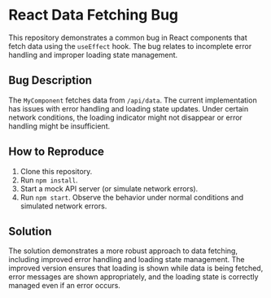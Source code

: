 # React Data Fetching Bug

This repository demonstrates a common bug in React components that fetch data using the `useEffect` hook. The bug relates to incomplete error handling and improper loading state management.

## Bug Description
The `MyComponent` fetches data from `/api/data`.  The current implementation has issues with error handling and loading state updates. Under certain network conditions, the loading indicator might not disappear or error handling might be insufficient.

## How to Reproduce
1. Clone this repository.
2. Run `npm install`.
3. Start a mock API server (or simulate network errors).
4. Run `npm start`. Observe the behavior under normal conditions and simulated network errors.

## Solution
The solution demonstrates a more robust approach to data fetching, including improved error handling and loading state management.  The improved version ensures that loading is shown while data is being fetched, error messages are shown appropriately, and the loading state is correctly managed even if an error occurs.